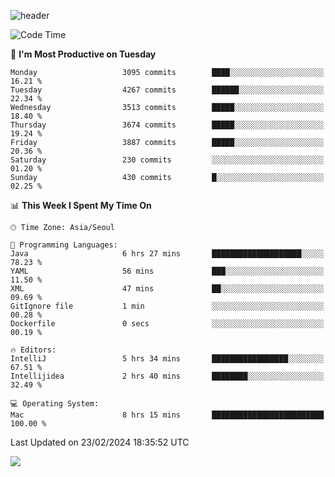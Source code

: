 ![header](https://capsule-render.vercel.app/api?type=Egg&color=timeAuto&height=300&section=header&text=PoPo&fontSize=90&animation=fadeIn)

  <!--START_SECTION:waka-->
![Code Time](http://img.shields.io/badge/Code%20Time-1%2C496%20hrs%2023%20mins-blue)

📅 **I'm Most Productive on Tuesday** 

```text
Monday                   3095 commits        ████░░░░░░░░░░░░░░░░░░░░░   16.21 % 
Tuesday                  4267 commits        ██████░░░░░░░░░░░░░░░░░░░   22.34 % 
Wednesday                3513 commits        █████░░░░░░░░░░░░░░░░░░░░   18.40 % 
Thursday                 3674 commits        █████░░░░░░░░░░░░░░░░░░░░   19.24 % 
Friday                   3887 commits        █████░░░░░░░░░░░░░░░░░░░░   20.36 % 
Saturday                 230 commits         ░░░░░░░░░░░░░░░░░░░░░░░░░   01.20 % 
Sunday                   430 commits         █░░░░░░░░░░░░░░░░░░░░░░░░   02.25 % 
```


📊 **This Week I Spent My Time On** 

```text
🕑︎ Time Zone: Asia/Seoul

💬 Programming Languages: 
Java                     6 hrs 27 mins       ████████████████████░░░░░   78.23 % 
YAML                     56 mins             ███░░░░░░░░░░░░░░░░░░░░░░   11.50 % 
XML                      47 mins             ██░░░░░░░░░░░░░░░░░░░░░░░   09.69 % 
GitIgnore file           1 min               ░░░░░░░░░░░░░░░░░░░░░░░░░   00.28 % 
Dockerfile               0 secs              ░░░░░░░░░░░░░░░░░░░░░░░░░   00.19 % 

🔥 Editors: 
IntelliJ                 5 hrs 34 mins       █████████████████░░░░░░░░   67.51 % 
Intellijidea             2 hrs 40 mins       ████████░░░░░░░░░░░░░░░░░   32.49 % 

💻 Operating System: 
Mac                      8 hrs 15 mins       █████████████████████████   100.00 % 
```


 Last Updated on 23/02/2024 18:35:52 UTC
<!--END_SECTION:waka-->



<img src="https://capsule-render.vercel.app/api?type=Egg&color=timeAuto&height=300&section=footer&text=PoPo&fontSize=90&animation=fadeIn&reversal=true" />
